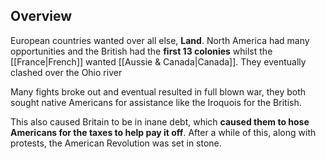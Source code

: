 ## Overview

European countries wanted over all else, **Land**.
North America had many opportunities and the British had the **first 13 colonies** whilst the [[France|French]] wanted [[Aussie & Canada|Canada]]. They eventually clashed over the Ohio river

Many fights broke out and eventual resulted in full blown war, they both sought native Americans for assistance like the Iroquois for the British.

This also caused Britain to be in inane debt, which **caused them to hose Americans for the taxes to help pay it off**. After a while of this, along with protests, the American Revolution was set in stone.